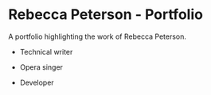 # Rebecca Peterson - Portfolio

A portfolio highlighting the work of Rebecca Peterson.

* Technical writer

* Opera singer

* Developer
